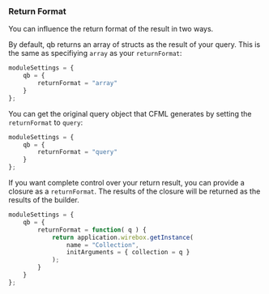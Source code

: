 ### Return Format

You can influence the return format of the result in two ways.

By default, qb returns an array of structs as the result of your query.  This is the same as specifiying `array` as your `returnFormat`:

```js
moduleSettings = {
    qb = {
        returnFormat = "array"
    }
};
```

You can get the original query object that CFML generates by setting the `returnFormat` to `query`:

```js
moduleSettings = {
    qb = {
        returnFormat = "query"
    }
};
```

If you want complete control over your return result, you can provide a closure as a `returnFormat`.  The results of the closure will be returned as the results of the builder.

```js
moduleSettings = {
    qb = {
        returnFormat = function( q ) {
            return application.wirebox.getInstance(
                name = "Collection",
                initArguments = { collection = q }
            );
        }
    }
};
```



